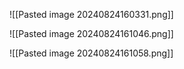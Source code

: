 ![[Pasted image 20240824160331.png]]

![[Pasted image 20240824161046.png]]

![[Pasted image 20240824161058.png]]